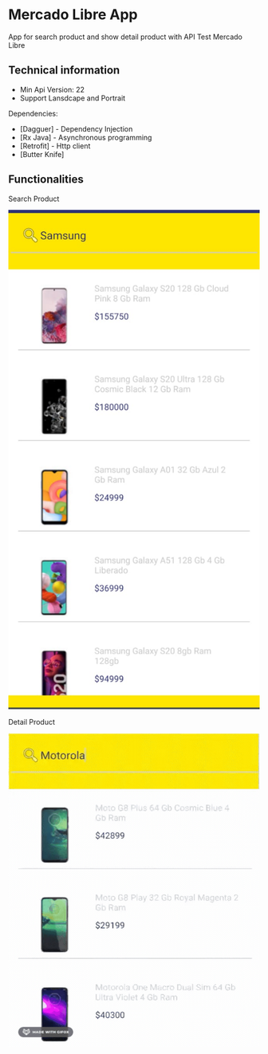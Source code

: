 # Mercado Libre App

App for search product and show detail product with API Test Mercado Libre

## Technical information

  - Min Api Version: 22
  - Support Lansdcape and Portrait


Dependencies:

* [Dagguer] - Dependency Injection
* [Rx Java] - Asynchronous programming
* [Retrofit] - Http client
* [Butter Knife] 

## Functionalities

Search Product

![ScreenShot](searchProduct.png)

Detail Product

![ScreenShote](detailProduct.gif)

